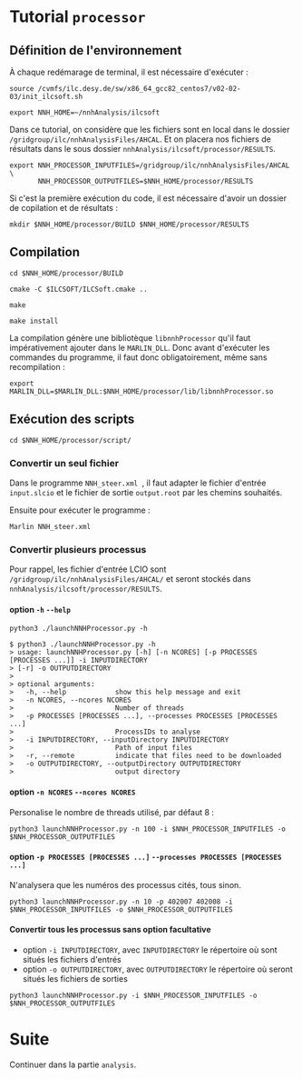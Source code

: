 # Tutorial ``processor``

## Définition de l'environnement
À chaque redémarage de terminal, il est nécessaire d'exécuter :
```
source /cvmfs/ilc.desy.de/sw/x86_64_gcc82_centos7/v02-02-03/init_ilcsoft.sh
```
```
export NNH_HOME=~/nnhAnalysis/ilcsoft
```
Dans ce tutorial, on considère que les fichiers sont en local dans le dossier `/gridgroup/ilc/nnhAnalysisFiles/AHCAL`.
Et on placera nos fichiers de résultats dans le sous dossier `nnhAnalysis/ilcsoft/processor/RESULTS`.
```
export NNH_PROCESSOR_INPUTFILES=/gridgroup/ilc/nnhAnalysisFiles/AHCAL \
       NNH_PROCESSOR_OUTPUTFILES=$NNH_HOME/processor/RESULTS 
```
Si c'est la première exécution du code, il est nécessaire d'avoir un dossier de copilation et de résultats :
```
mkdir $NNH_HOME/processor/BUILD $NNH_HOME/processor/RESULTS
```
## Compilation
```
cd $NNH_HOME/processor/BUILD
```
```
cmake -C $ILCSOFT/ILCSoft.cmake ..
```
```
make
```
```
make install
```
La compilation génère une bibliotèque `libnnhProcessor` qu'il faut impérativement ajouter dans le `MARLIN_DLL`. 
Donc avant d'exécuter les commandes du programme, il faut donc obligatoirement, même sans recompilation :
```
export MARLIN_DLL=$MARLIN_DLL:$NNH_HOME/processor/lib/libnnhProcessor.so
```

## Exécution des scripts
```
cd $NNH_HOME/processor/script/
```

### Convertir un seul fichier
Dans le programme `NNH_steer.xml `, il faut adapter le fichier d'entrée `input.slcio` et  le fichier de sortie `output.root` par les chemins souhaités.

Ensuite pour exécuter le programme :
```
Marlin NNH_steer.xml 
```

### Convertir plusieurs processus
Pour rappel, les fichier d'entrée LCIO sont ``/gridgroup/ilc/nnhAnalysisFiles/AHCAL/`` et seront stockés dans ``nnhAnalysis/ilcsoft/processor/RESULTS``. 

#### option `-h` `--help`
```
python3 ./launchNNHProcessor.py -h
```
```
$ python3 ./launchNNHProcessor.py -h
> usage: launchNNHProcessor.py [-h] [-n NCORES] [-p PROCESSES [PROCESSES ...]] -i INPUTDIRECTORY
> [-r] -o OUTPUTDIRECTORY
> 
> optional arguments:
>   -h, --help            show this help message and exit
>   -n NCORES, --ncores NCORES
>                         Number of threads
>   -p PROCESSES [PROCESSES ...], --processes PROCESSES [PROCESSES ...]
>                         ProcessIDs to analyse
>   -i INPUTDIRECTORY, --inputDirectory INPUTDIRECTORY
>                         Path of input files
>   -r, --remote          indicate that files need to be downloaded
>   -o OUTPUTDIRECTORY, --outputDirectory OUTPUTDIRECTORY
>                         output directory
```

#### option `-n NCORES` `--ncores NCORES`
Personalise le nombre de threads utilisé, par défaut 8 :
```
python3 launchNNHProcessor.py -n 100 -i $NNH_PROCESSOR_INPUTFILES -o $NNH_PROCESSOR_OUTPUTFILES
```

#### option `-p PROCESSES [PROCESSES ...]` `--processes PROCESSES [PROCESSES ...]`
N'analysera que les numéros des processus cités, tous sinon.
```
python3 launchNNHProcessor.py -n 10 -p 402007 402008 -i $NNH_PROCESSOR_INPUTFILES -o $NNH_PROCESSOR_OUTPUTFILES
```

#### Convertir tous les processus sans option facultative
 - option `-i INPUTDIRECTORY`, avec `INPUTDIRECTORY` le répertoire où sont situés les fichiers d'entrés
 - option `-o OUTPUTDIRECTORY`, avec `OUTPUTDIRECTORY` le répertoire où seront situés les fichiers de sorties
```
python3 launchNNHProcessor.py -i $NNH_PROCESSOR_INPUTFILES -o $NNH_PROCESSOR_OUTPUTFILES
```

# Suite 
Continuer dans la partie `analysis`.
